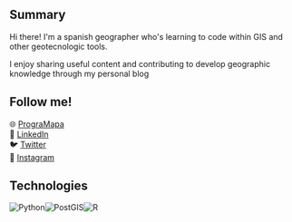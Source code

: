 ## Summary

Hi there! I'm a spanish geographer who's learning to code within GIS 
and other geotecnologic tools.

I enjoy sharing useful content and contributing to develop geographic knowledge through 
my personal blog 

## Follow me!
🌐 <a href="https://programapa.wordpress.com/">PrograMapa</a><br>
💼 <a href="https://www.linkedin.com/in/robertojl/">LinkedIn</a><br>
🐦 <a href="https://twitter.com/progra_mapa">Twitter</a><br>
📸 <a href="https://www.instagram.com/progra_mapa/">Instagram</a><br>

## Technologies 
<img alt="Python" src="https://img.shields.io/badge/python-%2314354C.svg?&style=for-the-badge&logo=python&logoColor=white"/><img alt="PostGIS" src ="https://img.shields.io/badge/postgres-%23316192.svg?&style=for-the-badge&logo=postgresql&logoColor=white"/><img alt="R" src="https://img.shields.io/badge/r-%23276DC3.svg?&style=for-the-badge&logo=r&logoColor=white"/>




